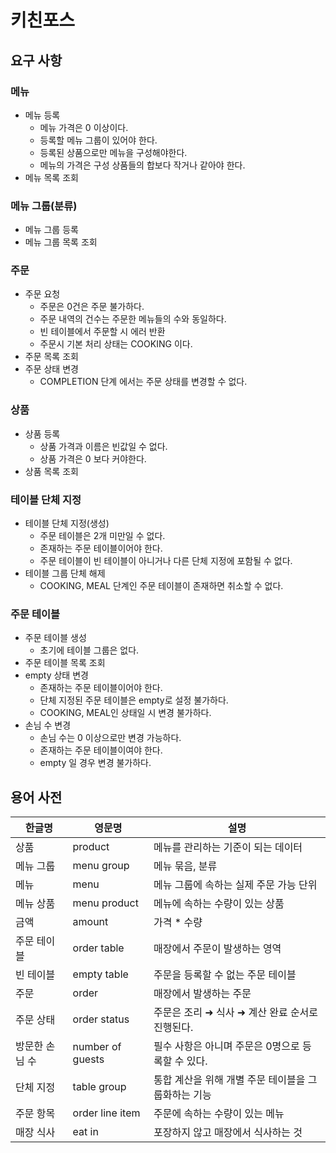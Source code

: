 # 키친포스

## 요구 사항

### 메뉴

* 메뉴 등록
    * 메뉴 가격은 0 이상이다.
    * 등록할 메뉴 그룹이 있어야 한다.
    * 등록된 상품으로만 메뉴을 구성해야한다.
    * 메뉴의 가격은 구성 상품들의 합보다 작거나 같아야 한다.
* 메뉴 목록 조회

### 메뉴 그룹(분류)

* 메뉴 그룹 등록
* 메뉴 그룹 목록 조회

### 주문

* 주문 요청
    * 주문은 0건은 주문 불가하다.
    * 주문 내역의 건수는 주문한 메뉴들의 수와 동일하다.
    * 빈 테이블에서 주문할 시 에러 반환
    * 주문시 기본 처리 상태는 COOKING 이다.
* 주문 목록 조회
* 주문 상태 변경
    * COMPLETION 단계 에서는 주문 상태를 변경할 수 없다.

### 상품

* 상품 등록
    * 상품 가격과 이름은 빈값일 수 없다.
    * 상품 가격은 0 보다 커야한다.
* 상품 목록 조회

### 테이블 단체 지정

* 테이블 단체 지정(생성)
    * 주문 테이블은 2개 미만일 수 없다.
    * 존재하는 주문 테이블이어야 한다.
    * 주문 테이블이 빈 테이블이 아니거나 다른 단체 지정에 포함될 수 없다.
* 테이블 그룹 단체 해제
    * COOKING, MEAL 단계인 주문 테이블이 존재하면 취소할 수 없다.

### 주문 테이블

* 주문 테이블 생성
    * 초기에 테이블 그룹은 없다.
* 주문 테이블 목록 조회
* empty 상태 변경
    * 존재하는 주문 테이블이어야 한다.
    * 단체 지정된 주문 테이블은 empty로 설정 불가하다.
    * COOKING, MEAL인 상태일 시 변경 불가하다.
* 손님 수 변경
    * 손님 수는 0 이상으로만 변경 가능하다.
    * 존재하는 주문 테이블이여야 한다.
    * empty 일 경우 변경 불가하다.

## 용어 사전

| 한글명 | 영문명 | 설명 |
| --- | --- | --- |
| 상품 | product | 메뉴를 관리하는 기준이 되는 데이터 |
| 메뉴 그룹 | menu group | 메뉴 묶음, 분류 |
| 메뉴 | menu | 메뉴 그룹에 속하는 실제 주문 가능 단위 |
| 메뉴 상품 | menu product | 메뉴에 속하는 수량이 있는 상품 |
| 금액 | amount | 가격 * 수량 |
| 주문 테이블 | order table | 매장에서 주문이 발생하는 영역 |
| 빈 테이블 | empty table | 주문을 등록할 수 없는 주문 테이블 |
| 주문 | order | 매장에서 발생하는 주문 |
| 주문 상태 | order status | 주문은 조리 ➜ 식사 ➜ 계산 완료 순서로 진행된다. |
| 방문한 손님 수 | number of guests | 필수 사항은 아니며 주문은 0명으로 등록할 수 있다. |
| 단체 지정 | table group | 통합 계산을 위해 개별 주문 테이블을 그룹화하는 기능 |
| 주문 항목 | order line item | 주문에 속하는 수량이 있는 메뉴 |
| 매장 식사 | eat in | 포장하지 않고 매장에서 식사하는 것 |
